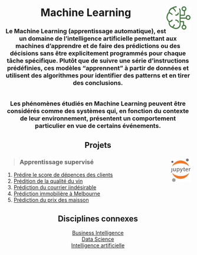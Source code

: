 <h1 align="center"><b>Machine Learning</b> <a href="https://github.com/MiKL5/artificialIntelligence"><img src="https://github.com/MiKL5/BI/raw/master/assets/bi.svg" alt="Le Machine Learning" align="right" height="64px"></a></h1>

<h3 align="center">Le Machine Learning (apprentissage automatique), est un domaine de l’intelligence artificielle pemettant aux machines d’apprendre et de faire des prédictions ou des décisions sans être explicitement programmés pour chaque tâche spécifique. Plutôt que de suivre une série d’instructions prédéfinies, ces modèles “apprennent” à partir de données et utilisent des algorithmes pour identifier des patterns et en tirer des conclusions.<br><br>

Les phénomènes étudiés en Machine Learning peuvent être considérés comme des systèmes qui, en fonction du contexte de leur environnement, présentent un comportement particulier en vue de certains événements.</h3>

<div align="center">

## **Projets**

</div>

> ### **Apprentissage supervisé** <a href="#"><img align="right" src="https://github.com/MiKL5/devAppli/raw/master/assets/images/Jupyter.svg" alt="Jupyter notebook" height="64px"></a>
1. [Prédire le score de dépences des clients](projects/spendingScore)
2. [Prédition de la qualité du vin](projects/wineQuality)
3. [Prédiction du courrier iindésirable](projects/spam)
4. [Prédiction immobilière à Melbourne](projects/melbourne)
5. [Prédiction du prix des maisson](projects/house)
<!-- 6. [Prédiction du prix des maisson](projects/california) <kbd>_Soon_</kbd> -->

<div align="center">

## Disciplines connexes
[Business Intelligence](https://github.com/MiKL5/BI/)  
[Data Science](https://github.com/MiKL5/DS)  
[Intelligence artificielle](https://github.com/MiKL5/Artificial_Intelligence)  
<!-- [IOT and AIoT](https://github.com/MiKL5/aiot)  -->
<!-- [Robotique](https://github.com/MiKL5/robotics)   -->